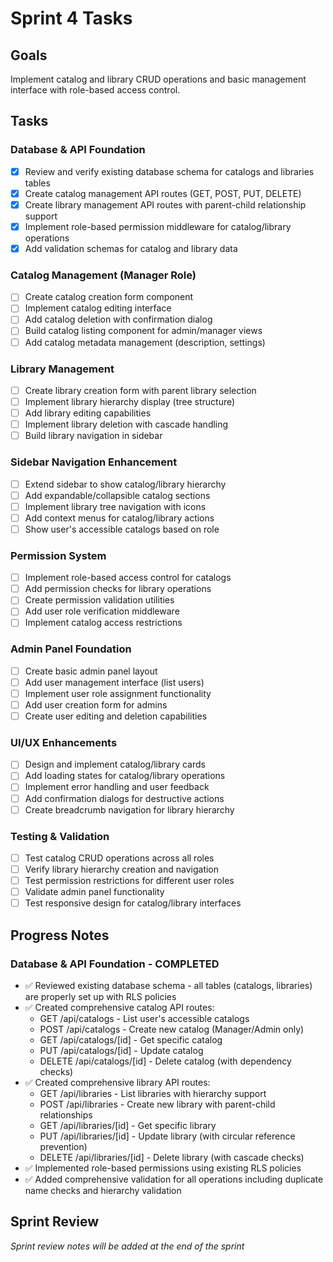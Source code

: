 # Sprint 4 Tasks

## Goals
Implement catalog and library CRUD operations and basic management interface with role-based access control.

## Tasks

### Database & API Foundation
- [x] Review and verify existing database schema for catalogs and libraries tables
- [x] Create catalog management API routes (GET, POST, PUT, DELETE)
- [x] Create library management API routes with parent-child relationship support
- [x] Implement role-based permission middleware for catalog/library operations
- [x] Add validation schemas for catalog and library data

### Catalog Management (Manager Role)
- [ ] Create catalog creation form component
- [ ] Implement catalog editing interface
- [ ] Add catalog deletion with confirmation dialog
- [ ] Build catalog listing component for admin/manager views
- [ ] Add catalog metadata management (description, settings)

### Library Management
- [ ] Create library creation form with parent library selection
- [ ] Implement library hierarchy display (tree structure)
- [ ] Add library editing capabilities
- [ ] Implement library deletion with cascade handling
- [ ] Build library navigation in sidebar

### Sidebar Navigation Enhancement
- [ ] Extend sidebar to show catalog/library hierarchy
- [ ] Add expandable/collapsible catalog sections
- [ ] Implement library tree navigation with icons
- [ ] Add context menus for catalog/library actions
- [ ] Show user's accessible catalogs based on role

### Permission System
- [ ] Implement role-based access control for catalogs
- [ ] Add permission checks for library operations
- [ ] Create permission validation utilities
- [ ] Add user role verification middleware
- [ ] Implement catalog access restrictions

### Admin Panel Foundation
- [ ] Create basic admin panel layout
- [ ] Add user management interface (list users)
- [ ] Implement user role assignment functionality
- [ ] Add user creation form for admins
- [ ] Create user editing and deletion capabilities

### UI/UX Enhancements
- [ ] Design and implement catalog/library cards
- [ ] Add loading states for catalog/library operations
- [ ] Implement error handling and user feedback
- [ ] Add confirmation dialogs for destructive actions
- [ ] Create breadcrumb navigation for library hierarchy

### Testing & Validation
- [ ] Test catalog CRUD operations across all roles
- [ ] Verify library hierarchy creation and navigation
- [ ] Test permission restrictions for different user roles
- [ ] Validate admin panel functionality
- [ ] Test responsive design for catalog/library interfaces

## Progress Notes

### Database & API Foundation - COMPLETED
- ✅ Reviewed existing database schema - all tables (catalogs, libraries) are properly set up with RLS policies
- ✅ Created comprehensive catalog API routes:
  - GET /api/catalogs - List user's accessible catalogs
  - POST /api/catalogs - Create new catalog (Manager/Admin only)
  - GET /api/catalogs/[id] - Get specific catalog
  - PUT /api/catalogs/[id] - Update catalog
  - DELETE /api/catalogs/[id] - Delete catalog (with dependency checks)
- ✅ Created comprehensive library API routes:
  - GET /api/libraries - List libraries with hierarchy support
  - POST /api/libraries - Create new library with parent-child relationships
  - GET /api/libraries/[id] - Get specific library
  - PUT /api/libraries/[id] - Update library (with circular reference prevention)
  - DELETE /api/libraries/[id] - Delete library (with cascade checks)
- ✅ Implemented role-based permissions using existing RLS policies
- ✅ Added comprehensive validation for all operations including duplicate name checks and hierarchy validation

## Sprint Review
*Sprint review notes will be added at the end of the sprint* 